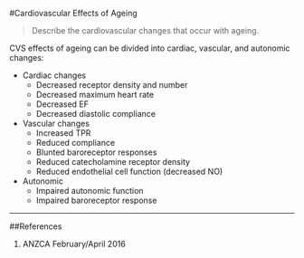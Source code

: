 #Cardiovascular Effects of Ageing

> Describe the cardiovascular changes that occur with ageing.

CVS effects of ageing can be divided into cardiac, vascular, and autonomic changes:
* Cardiac changes
    * Decreased receptor density and number
    * Decreased maximum heart rate
    * Decreased EF
    * Decreased diastolic compliance
* Vascular changes
    * Increased TPR
    * Reduced compliance
    * Blunted baroreceptor responses
    * Reduced catecholamine receptor density
    * Reduced endothelial cell function (decreased NO)
* Autonomic
    * Impaired autonomic function
    * Impaired baroreceptor response


---
##References
1. ANZCA February/April 2016
